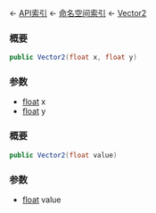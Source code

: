 ← [API索引](Api-Index) ← [命名空间索引](Namespace-Index) ← [Vector2](VRageMath.Vector2)

### 概要

```csharp
public Vector2(float x, float y)
```

### 参数

* [float](https://docs.microsoft.com/en-us/dotnet/api/System.Single?view=netframework-4.6) x
* [float](https://docs.microsoft.com/en-us/dotnet/api/System.Single?view=netframework-4.6) y
### 概要

```csharp
public Vector2(float value)
```

### 参数

* [float](https://docs.microsoft.com/en-us/dotnet/api/System.Single?view=netframework-4.6) value
